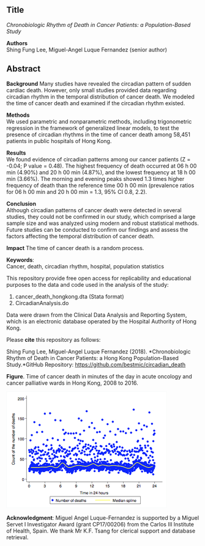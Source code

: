 ## Title
*Chronobiologic Rhythm of Death in Cancer Patients: a Population-Based Study* 

**Authors**  
Shing Fung Lee, Miguel-Angel Luque Fernandez (senior author)

## Abstract

**Background**
Many studies have revealed the circadian pattern of sudden cardiac death. However, only small studies provided data regarding circadian rhythm in the temporal distribution of cancer death. We modeled the time of cancer death and examined if the circadian rhythm existed.

**Methods**  
We used parametric and nonparametric methods, including trigonometric regression in the framework of generalized linear models, to test the presence of circadian rhythms in the time of cancer death among 58,451 patients in public hospitals of Hong Kong.

**Results**  
We found evidence of circadian patterns among our cancer patients (Z = -0.04; P value = 0.48). The highest frequency of death occurred at 06 h 00 min (4.90%) and 20 h 00 min (4.87%), and the lowest frequency at 18 h 00 min (3.66%). The morning and evening peaks showed 1.3 times higher frequency of death than the reference time 00 h 00 min (prevalence ratios for 06 h 00 min and 20 h 00 min = 1.3, 95% CI 0.8, 2.2).

**Conclusion**  
Although circadian patterns of cancer death were detected in several studies, they could not be confirmed in our study, which comprised a large sample size and was analyzed using modern and robust statistical methods. Future studies can be conducted to confirm our findings and assess the factors affecting the temporal distribution of cancer death. 

**Impact**
The time of cancer death is a random process.

**Keywords**:  
Cancer, death, circadian rhythm, hospital, population statistics 

This repository provide free open access for replicability and educational purposes to the data and code used in the analysis of the study:  

1. cancer_death_hongkong.dta (Stata format)  
2. CircadianAnalysis.do  

Data were drawn from the Clinical Data Analysis and Reporting System, which is an electronic database operated by the Hospital Authority of Hong Kong. 

Please **cite** this repository as follows:   

Shing Fung Lee, Miguel-Angel Luque Fernandez (2018). *Chronobiologic Rhythm of Death in Cancer Patients: a Hong Kong Population-Based Study.*GitHub Repository: https://github.com/bestmic/circadian_death


**Figure**. Time of cancer death in minutes of the day in acute oncology and cancer palliative wards in Hong Kong, 2008 to 2016.  

![Figure Link](https://github.com/bestmic/circadian_death/blob/master/Figure.jpg) 
 
**Acknowledgment**: Miguel Angel Luque-Fernandez is supported by a Miguel Servet I Investigator Award (grant CP17/00206) from the Carlos III Institute of Health, Spain. We thank Mr K.F. Tsang for clerical support and database retrieval.
